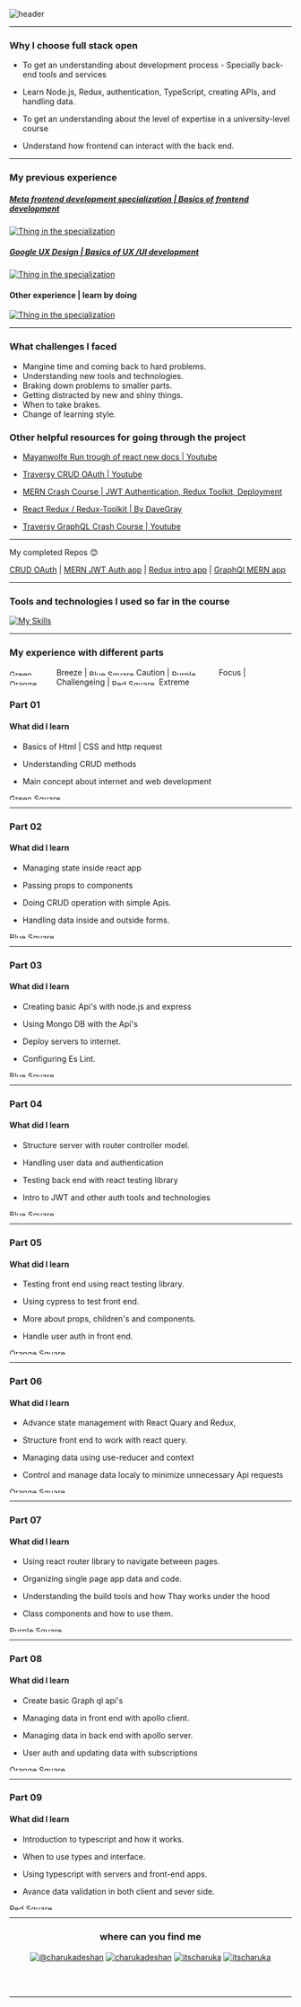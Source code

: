
  

  

![header](https://capsule-render.vercel.app/api?type=waving&color=gradient&$with=auto&height=350&section=header&text=Fullstackopen%20exercises&animation=fadeIn&fontSize=60)

  

  

---

  

  

### Why I choose full stack open

  

  

- To get an understanding about development process - Specially back-end tools and services

  

- Learn Node.js, Redux, authentication, TypeScript, creating APIs, and handling data.

  

- To get an understanding about the level of expertise in a university-level course

  

- Understand how frontend can interact with the back end.

  

  

---

  

  

### My previous experience

  

  

##### [Meta frontend development specialization | Basics of frontend development](https://coursera.org/share/3e93587f3532fa130e355dbf61b6b96f)

  

  

[![Thing in the specialization](https://skillicons.dev/icons?i=js,react,nodejs,css,html,git,linux,github,jest,figma,&perline=14)](https://skillicons.dev)

  

##### [Google UX Design | Basics of UX /UI development](https://coursera.org/share/e9a16ace37985180f9a8e4051e435019)

  

  

[![Thing in the specialization](https://skillicons.dev/icons?i=figma,webflow,xd&perline=14)](https://skillicons.dev)

  

  

#### Other experience | learn by doing

  

  

[![Thing in the specialization](https://skillicons.dev/icons?i=postman,vite,d3,tailwind,wordpress&perline=14)](https://skillicons.dev)

  

  

---

  

  

### What challenges I faced

- Mangine time and coming back to hard problems.
 - Understanding new tools and technologies.
 - Braking down problems to smaller parts.
 - Getting distracted by new and shiny things.
 - When to take brakes.
 - Change of learning style.
  

### Other helpful resources for going through the project

  

  

- [Mayanwolfe Run trough of react new docs | Youtube](https://www.youtube.com/watch?v=Of4SLBLlUAY)

  

- [Traversy CRUD OAuth | Youtube](https://www.youtube.com/watch?v=SBvmnHTQIPY&t=1185s&pp=ygUUIFRyYXZlcnN5IENSVUQgT0F1dGg=)

  

- [MERN Crash Course | JWT Authentication, Redux Toolkit, Deployment](https://www.youtube.com/watch?v=R4AhvYORZRY)

- [React Redux / Redux-Toolkit | By DaveGray](https://youtu.be/NqzdVN2tyvQ?si=ASIHnk49_U9BDSAf)

- [Traversy GraphQL Crash Course | Youtube](https://www.youtube.com/watch?v=BcLNfwF04Kw)

---

My completed Repos 😊

[CRUD OAuth](https://github.com/itscharukadeshan/Story-app) | [MERN JWT Auth app](https://github.com/itscharukadeshan/MERN---JWT---auth) | [Redux intro app](https://github.com/itscharukadeshan/Reduxt-intro) | [GraphQl MERN app](https://github.com/itscharukadeshan/GraphQL-With-Full-Stack-MERN-Project)

  

---

  

  

### Tools and technologies I used so far in the course

  

  

[![My Skills](https://skillicons.dev/icons?i=js,react,d3,nodejs,express,css,html,docker,git,github,jest,postman,tailwind,vite,figma,webflow&perline=14)](https://skillicons.dev)

  
---
### My experience with different parts

 
 <img src="https://raw.githubusercontent.com/Tarikul-Islam-Anik/Animated-Fluent-Emojis/master/Emojis/Symbols/Green%20Square.png" alt="Green Square" width="80" height="10" /> Breeze  |  <img src="https://raw.githubusercontent.com/Tarikul-Islam-Anik/Animated-Fluent-Emojis/master/Emojis/Symbols/Blue%20Square.png" alt="Blue Square" width="80" height="10" /> Caution | <img src="https://raw.githubusercontent.com/Tarikul-Islam-Anik/Animated-Fluent-Emojis/master/Emojis/Symbols/Purple%20Square.png" alt="Purple Square" width="80" height="10" /> Focus | <img src="https://raw.githubusercontent.com/Tarikul-Islam-Anik/Animated-Fluent-Emojis/master/Emojis/Symbols/Orange%20Square.png" alt="Orange Square" width="80" height="10" /> Challengeing | <img src="https://raw.githubusercontent.com/Tarikul-Islam-Anik/Animated-Fluent-Emojis/master/Emojis/Symbols/Red%20Square.png" alt="Red Square" width="80" height="10" />  Extreme


  

### Part 01 


  

  

#### What did I learn

  

  

- Basics of Html | CSS and http request

  

- Understanding CRUD methods

  

- Main concept about internet and web development

  

  

<img src="https://raw.githubusercontent.com/Tarikul-Islam-Anik/Animated-Fluent-Emojis/master/Emojis/Symbols/Green%20Square.png" alt="Green Square" width="2005" height="10" />

  ---
  

### Part 02

  

  

#### What did I learn

  

  

- Managing state inside react app

  

- Passing props to components

  

- Doing CRUD operation with simple Apis.

  

- Handling data inside and outside forms.

  

  

<img src="https://raw.githubusercontent.com/Tarikul-Islam-Anik/Animated-Fluent-Emojis/master/Emojis/Symbols/Blue%20Square.png" alt="Blue Square" width="2005" height="10" />

  ---

### Part 03

  

  

#### What did I learn

  

  

- Creating basic Api's with node.js and express

  

- Using Mongo DB with the Api's

  

- Deploy servers to internet.

  

- Configuring Es Lint.

  

  

 <img src="https://raw.githubusercontent.com/Tarikul-Islam-Anik/Animated-Fluent-Emojis/master/Emojis/Symbols/Blue%20Square.png" alt="Blue Square" width="2005" height="10" />

  
---
  

### Part 04

  

  

#### What did I learn

  

  

- Structure server with router controller model.

  

- Handling user data and authentication

  

- Testing back end with react testing library

  

- Intro to JWT and other auth tools and technologies

  

  

<img src="https://raw.githubusercontent.com/Tarikul-Islam-Anik/Animated-Fluent-Emojis/master/Emojis/Symbols/Blue%20Square.png" alt="Blue Square" width="2005" height="10" />

  

  ---

### Part 05

  

  

#### What did I learn

  

  

- Testing front end using react testing library.

  

- Using cypress to test front end.

  

- More about props, children's and components.

  

- Handle user auth in front end.

  

  

<img src="https://raw.githubusercontent.com/Tarikul-Islam-Anik/Animated-Fluent-Emojis/master/Emojis/Symbols/Orange%20Square.png" alt="Orange Square" width="2005" height="10" />
  

  
---
### Part 06

  

  

#### What did I learn

  

  

- Advance state management with React Quary and Redux,

  

- Structure front end to work with react query.

  

- Managing data using use-reducer and context

  

- Control and manage data localy to minimize unnecessary Api requests

  

<img src="https://raw.githubusercontent.com/Tarikul-Islam-Anik/Animated-Fluent-Emojis/master/Emojis/Symbols/Orange%20Square.png" alt="Orange Square" width="2005" height="10" />

  
---
  

### Part 07

  

  

#### What did I learn

  

  

- Using react router library to navigate between pages.

  

- Organizing single page app data and code.

  

- Understanding the build tools and how Thay works under the hood

  

- Class components and how to use them.

  

  

<img src="https://raw.githubusercontent.com/Tarikul-Islam-Anik/Animated-Fluent-Emojis/master/Emojis/Symbols/Purple%20Square.png" alt="Purple Square" width="2005" height="10" />

  ---

### Part 08

  

  

#### What did I learn

  

  

- Create basic Graph ql api's

- Managing data in front end with apollo client.

- Managing data in back end with apollo server.

- User auth and updating data with subscriptions

  

  

<img src="https://raw.githubusercontent.com/Tarikul-Islam-Anik/Animated-Fluent-Emojis/master/Emojis/Symbols/Orange%20Square.png" alt="Orange Square" width="2005" height="10" />

 ---

### Part 09

  

  

#### What did I learn

  

  

- Introduction to typescript and how it works.

  

- When to use types and interface.

  

- Using typescript with servers and front-end apps.

  

- Avance data validation in both client and sever side.

  
  
  
  

  

 <img src="https://raw.githubusercontent.com/Tarikul-Islam-Anik/Animated-Fluent-Emojis/master/Emojis/Symbols/Red%20Square.png" alt="Red Square" width="2005" height="10" />
  

---  

<h3  align="center">where can you find me </h3>

  

  

<div>

<p  align="center">
<a  href="https://medium.com/@charukadeshan"  target="blank"><img  align="center"  src="https://img.shields.io/badge/Medium-12100E?style=for-the-badge&logo=medium&logoColor=white"  alt="@charukadeshan" /></a>
<a  href="https://linkedin.com/in/charukadeshan"  target="blank"><img  align="center"  src="https://img.shields.io/badge/LinkedIn-0077B5?style=for-the-badge&logo=linkedin&logoColor=white"  alt="charukadeshan" /></a>
<a  href="https://twitter.com/itscharuka"  target="blank"><img  align="center"  src="https://img.shields.io/badge/Twitter-1DA1F2?style=for-the-badge&logo=twitter&logoColor=white"  alt="itscharuka" /></a>
<a  href="https://www.figma.com/@charukadeshan"  target="blank"><img  align="center"  src="https://img.shields.io/badge/Figma-F24E1E?style=for-the-badge&logo=figma&logoColor=white"  alt="itscharuka" /></a> </p>

  

<br></br>

  

  

---
